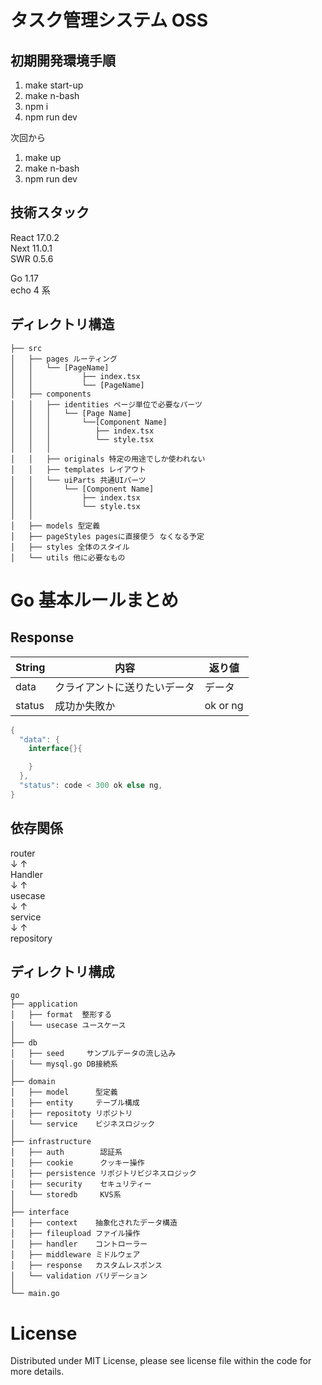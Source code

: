 # タスク管理システム OSS

## 初期開発環境手順

1. make start-up
2. make n-bash
3. npm i
4. npm run dev

次回から

1. make up
2. make n-bash
3. npm run dev

## 技術スタック

React 17.0.2  
Next 11.0.1  
SWR 0.5.6

Go 1.17  
echo 4 系

## ディレクトリ構造

```
├── src
│   ├── pages ルーティング
│   │   └── [PageName]
│   │           ├── index.tsx
│   │           └── [PageName]
│   ├── components
│   │   ├── identities ページ単位で必要なパーツ
│   │   │   └── [Page Name]
│   │   │       └──[Component Name]
│   │   │          ├── index.tsx
│   │   │          └── style.tsx
│   │   │
│   │   ├── originals 特定の用途でしか使われない
│   │   ├── templates レイアウト
│   │   └── uiParts 共通UIパーツ
│   │       └── [Component Name]
│   │           ├── index.tsx
│   │           └── style.tsx
│   │
│   ├── models 型定義
│   ├── pageStyles pagesに直接使う なくなる予定
│   ├── styles 全体のスタイル
│   └── utils 他に必要なもの
```

# Go 基本ルールまとめ

## Response

| String | 内容                         | 返り値   |
| ------ | ---------------------------- | -------- |
| data   | クライアントに送りたいデータ | データ   |
| status | 成功か失敗か                 | ok or ng |

```go
{
  "data": {
    interface{}{

    }
  },
  "status": code < 300 ok else ng,
}
```

## 依存関係

router  
↓ ↑  
Handler  
↓ ↑  
usecase  
↓ ↑  
service  
↓ ↑  
repository

## ディレクトリ構成

```
go
├── application
│   ├── format  整形する
│   └── usecase ユースケース
│
├── db
│   ├── seed     サンプルデータの流し込み
│   └── mysql.go DB接続系
│
├── domain
│   ├── model      型定義
│   ├── entity     テーブル構成
│   ├── repositoty リポジトリ
│   └── service    ビジネスロジック
│
├── infrastructure
│   ├── auth        認証系
│   ├── cookie      クッキー操作
│   ├── persistence リポジトリビジネスロジック
│   ├── security    セキュリティー
│   └── storedb     KVS系
│
├── interface
│   ├── context    抽象化されたデータ構造
│   ├── fileupload ファイル操作
│   ├── handler    コントローラー
│   ├── middleware ミドルウェア
│   ├── response   カスタムレスポンス
│   └── validation バリデーション
│
└── main.go
```

# License

Distributed under MIT License, please see license file within the code for more details.
